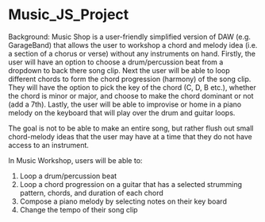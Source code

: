 # Music_JS_Project

Background:
Music Shop is a user-friendly simplified version of DAW (e.g. GarageBand) that allows the user to workshop a chord and melody idea (i.e. a section of a chorus or verse) without any instruments on hand. Firstly, the user will have an option to choose a drum/percussion beat from a dropdown to back there song clip. Next the user will be able to loop different chords to form the chord progression (harmony) of the song clip. They will have the option to pick the key of the chord (C, D, B etc.), whether the chord is minor or major, and choose to make the chord dominant or not (add a 7th). Lastly, the user will be able to improvise or home in a piano melody on the keyboard that will play over the drum and guitar loops.

The goal is not to be able to make an entire song, but rather flush out small chord-melody ideas that the user may have at a time that they do not have access to an instrument.

In Music Workshop, users will be able to:

1. Loop a drum/percussion beat
2. Loop a chord progression on a guitar that has a selected strumming pattern, chords, and duration of each  chord
3. Compose a piano melody by selecting notes on their key board
4. Change the tempo of their song clip